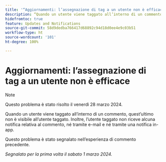 ```yaml
---
title: '“Aggiornamenti: l’assegnazione di tag a un utente non è efficace”'
description: “Quando un utente viene taggato all’interno di un commento, quest’ultimo non è visibile all’utente taggato. Inoltre, l’utente taggato non riceve alcuna notifica relativa al commento, né tramite e-mail e né tramite una notifica in-app.”
hidefromtoc: true
feature: Updates and Notifications
source-git-commit: 58d9dedba766417d68892c94d18d0ee4e9c03b51
workflow-type: ht
source-wordcount: '101'
ht-degree: 100%

---
```



# Aggiornamenti: l’assegnazione di tag a un utente non è efficace

>[!NOTE]
>
>Questo problema è stato risolto il venerdì 28 marzo 2024.

Quando un utente viene taggato all’interno di un commento, quest’ultimo non è visibile all’utente taggato. Inoltre, l’utente taggato non riceve alcuna notifica relativa al commento, né tramite e-mail e né tramite una notifica in-app.

Questo problema è stato segnalato nell’esperienza di commento precedente.

_Segnalato per la prima volta il sabato 1 marzo 2024._
